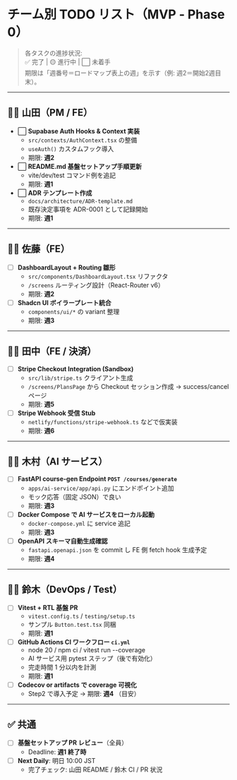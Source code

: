 # チーム別 TODO リスト（MVP ‑ Phase 0）

> 各タスクの進捗状況:  
> ✅ 完了 | 🟡 進行中 | ⬜ 未着手  
> 期限は「週番号＝ロードマップ表上の週」を示す（例: 週2＝開始2週目末）。

---

## 🧑‍💻 山田（PM / FE）

- ⬜ **Supabase Auth Hooks & Context 実装**  
  - `src/contexts/AuthContext.tsx` の整備  
  - `useAuth()` カスタムフック導入  
  - 期限: **週2**
- ⬜ **README.md 基盤セットアップ手順更新**  
  - vite/dev/test コマンド例を追記  
  - 期限: **週1**
- ⬜ **ADR テンプレート作成**  
  - `docs/architecture/ADR-template.md`  
  - 既存決定事項を ADR-0001 として記録開始  
  - 期限: **週1**

---

## 🧑‍💻 佐藤（FE）

- [ ] **DashboardLayout + Routing 雛形**  
  - `src/components/DashboardLayout.tsx` リファクタ  
  - `/screens` ルーティング設計（React-Router v6）  
  - 期限: **週2**
- [ ] **Shadcn UI ボイラープレート統合**  
  - `components/ui/*` の variant 整理  
  - 期限: **週3**

---

## 🧑‍💻 田中（FE / 決済）

- [ ] **Stripe Checkout Integration (Sandbox)**  
  - `src/lib/stripe.ts` クライアント生成  
  - `/screens/PlansPage` から Checkout セッション作成 → success/cancel ページ  
  - 期限: **週5**
- [ ] **Stripe Webhook 受信 Stub**  
  - `netlify/functions/stripe-webhook.ts` などで仮実装  
  - 期限: **週6**

---

## 🧑‍💻 木村（AI サービス）

- [ ] **FastAPI course-gen Endpoint `POST /courses/generate`**  
  - `apps/ai-service/app/api.py` にエンドポイント追加  
  - モック応答（固定 JSON）で良い  
  - 期限: **週3**
- [ ] **Docker Compose で AI サービスをローカル起動**  
  - `docker-compose.yml` に service 追記  
  - 期限: **週3**
- [ ] **OpenAPI スキーマ自動生成確認**  
  - `fastapi.openapi.json` を commit し FE 側 fetch hook 生成予定  
  - 期限: **週4**

---

## 🧑‍💻 鈴木（DevOps / Test）

- [ ] **Vitest + RTL 基盤 PR**  
  - `vitest.config.ts` / `testing/setup.ts`  
  - サンプル `Button.test.tsx` 同梱  
  - 期限: **週1**
- [ ] **GitHub Actions CI ワークフロー `ci.yml`**  
  - node 20 / npm ci / vitest run --coverage  
  - AI サービス用 pytest ステップ（後で有効化）  
  - 完走時間 1 分以内を計測  
  - 期限: **週1**
- [ ] **Codecov or artifacts で coverage 可視化**  
  - Step2 で導入予定 → 期限: **週4** （目安）

---

## ✅ 共通

- [ ] **基盤セットアップ PR レビュー**（全員）  
  - Deadline: **週1 終了時**  
- [ ] **Next Daily**: 明日 10:00 JST  
  - 完了チェック: 山田 README / 鈴木 CI / PR 状況  